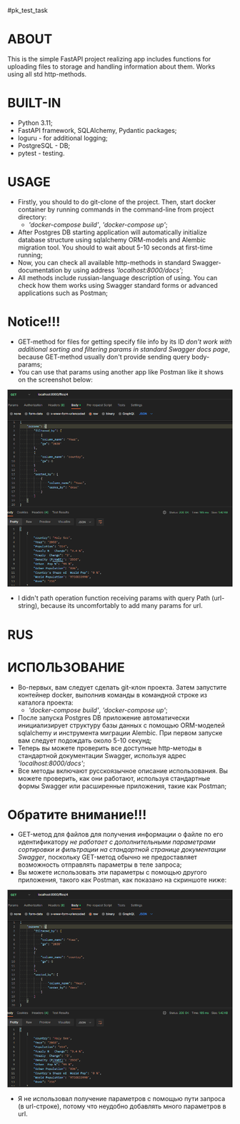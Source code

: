 #pk_test_task 

# ABOUT
This is the simple FastAPI project realizing app includes functions for uploading files to storage and 
handling information about them. Works using all std http-methods.

# BUILT-IN
- Python 3.11;
- FastAPI framework, SQLAlchemy, Pydantic packages;
- loguru - for additional logging;
- PostgreSQL - DB;
- pytest - testing.

# USAGE
- Firstly, you should to do git-clone of the project. Then, start docker container by running commands in the command-line from project directory: 
    - *'docker-compose build'*, *'docker-compose up'*;
- After Postgres DB starting application will automatically initialize database structure using sqlalchemy ORM-models and Alembic migration tool. You should to wait about 5-10 seconds at first-time running;
- Now, you can check all available http-methods in standard Swagger-documentation by using address *'localhost:8000/docs'*;
- All methods include russian-language description of using. You can check how them works using Swagger standard forms or advanced applications such as Postman;

# Notice!!!
- GET-method for files for getting specify file info by its ID *don't work with additional sorting and filtering params in standard Swagger docs page*, because GET-method usually don't provide sending query body-params;
- You can use that params using another app like Postman like it shows on the screenshot below:

![alt text](https://github.com/Dahaka1/pk_test_task/blob/main/app/blob/get_file_query_params.png?raw=true)

- I didn't path operation function receiving params with query Path (url-string), because its uncomfortably to add many params for url.

# RUS
# ИСПОЛЬЗОВАНИЕ
- Во-первых, вам следует сделать git-клон проекта. Затем запустите контейнер docker, выполнив команды в командной строке из каталога проекта: 
    - *'docker-compose build'*, *'docker-compose up'*;
- После запуска Postgres DB приложение автоматически инициализирует структуру базы данных с помощью ORM-моделей sqlalchemy и инструмента миграции Alembic. При первом запуске вам следует подождать около 5-10 секунд;
- Теперь вы можете проверить все доступные http-методы в стандартной документации Swagger, используя адрес *'localhost:8000/docs'*;
- Все методы включают русскоязычное описание использования. Вы можете проверить, как они работают, используя стандартные формы Swagger или расширенные приложения, такие как Postman;

# Обратите внимание!!!
- GET-метод для файлов для получения информации о файле по его идентификатору *не работает с дополнительными параметрами сортировки и фильтрации на стандартной странице документации Swagger*, поскольку GET-метод обычно не предоставляет возможность отправлять параметры в теле запроса;
- Вы можете использовать эти параметры с помощью другого приложения, такого как Postman, как показано на скриншоте ниже:

![альтернативный текст](https://github.com/Dahaka1/pk_test_task/blob/main/app/blob/get_file_query_params.png?raw=true)

- Я не использовал получение параметров с помощью пути запроса (в url-строке), потому что неудобно добавлять много параметров в url.